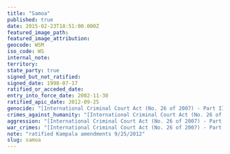 ```yaml
---
title: "Samoa"
published: true
date: 2015-02-23T18:51:00.000Z
featured_image_path:
featured_image_attribution:
geocode: WSM
iso_code: WS
internal_note:
territory:
state_party: true
signed_but_not_ratified:
signed_date: 1998-07-17
ratified_or_acceded_date:
entry_into_force_date: 2002-11-30
ratified_apic_date: 2012-09-25
genocide: "[International Criminal Court Act (No. 26 of 2007) - Part II - Article 5](https://iccdb.hrlc.net/data/doc/71/keyword/46/)"
crimes_against_humanity: "[International Criminal Court Act (No. 26 of 2007) - Part II - Article 6](https://iccdb.hrlc.net/data/doc/71/keyword/13/)"
aggression: "[International Criminal Court Act (No. 26 of 2007) - Part I - Article 3](https://iccdb.hrlc.net/data/doc/71/keyword/1/)"
war_crimes: "[International Criminal Court Act (No. 26 of 2007) - Part II - Article 7](https://iccdb.hrlc.net/data/doc/71/keyword/145/)"
note: "ratified Kampala amendments 9/25/2012"
slug: samoa
---
```

